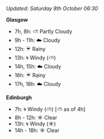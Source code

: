 *Updated: Saturday 8th October 06:30*

**Glasgow**

* 7h, 8h: :partly_sunny: Partly Cloudy
* 9h - 11h: :cloud: Cloudy
* 12h: :umbrella: Rainy
* 13h: :cyclone: Windy (:partly_sunny:)
* 14h, 15h: :cloud: Cloudy
* 16h: :umbrella: Rainy
* 17h, 18h: :cloud: Cloudy

**Edinburgh**

* 7h: :cyclone: Windy (:partly_sunny:) [:partly_sunny: as of 4h]
* 8h - 12h: :sunny: Clear
* 13h: :cyclone: Windy (:sunny:)
* 14h - 18h: :sunny: Clear
